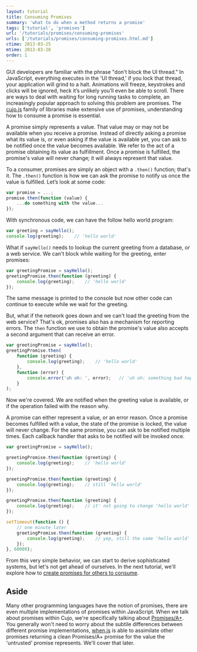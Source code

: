 ```yaml
---
layout: tutorial
title: Consuming Promises
summary: 'what to do when a method returns a promise'
tags: ['tutorial', 'promises']
url: '/tutorials/promises/consuming-promises'
urls: ['/tutorials/promises/consuming-promises.html.md']
ctime: 2013-03-25
mtime: 2013-03-28
order: 1
---
```


GUI developers are familiar with the phrase "don't block the UI thread."  In JavaScript, everything executes in the 'UI thread,' if you lock that thread, your application will grind to a halt.  Animations will freeze, keystrokes and clicks will be ignored, heck it’s unlikely you’ll even be able to scroll.  There are ways to deal with waiting for long running tasks to complete, an increasingly popular approach to solving this problem are promises.  The [cujo.js](http://cujojs.com/) family of libraries make extensive use of promises, understanding how to consume a promise is essential.

A promise simply represents a value.  That value may or may not be available when you receive a promise.  Instead of directly asking a promise what its value is, or even asking if the value is available yet, you can ask to be notified once the value becomes available.  We refer to the act of a promise obtaining its value as fulfillment.  Once a promise is fulfilled, the promise's value will never change; it will always represent that value.

To a consumer, promises are simply an object with a `.then()` function; that's it.  The `.then()` function is how we can ask the promise to notify us once the value is fulfilled.  Let’s look at some code:

```javascript
var promise = ...;
promise.then(function (value) {
    ...do something with the value...
});
```

With synchronous code, we can have the follow hello world program:

```javascript
var greeting = sayHello();
console.log(greeting);    // 'hello world'
```

What if `sayHello()` needs to lookup the current greeting from a database, or a web service.  We can't block while waiting for the greeting, enter promises:

```javascript
var greetingPromise = sayHello();
greetingPromise.then(function (greeting) {
    console.log(greeting);    // 'hello world'
});
```

The same message is printed to the console but now other code can continue to execute while we wait for the greeting.

But, what if the network goes down and we can't load the greeting from the web service?  That's ok, promises also has a mechanism for reporting errors.  The `then` function we use to obtain the promise's value also accepts a second argument that can receive an error.

```javascript
var greetingPromise = sayHello();
greetingPromise.then(
    function (greeting) {
        console.log(greeting);    // 'hello world'
    },
    function (error) {
        console.error('uh oh: ', error);   // 'uh oh: something bad happened'
    }
);
```

Now we're covered. We are notified when the greeting value is available, or if the operation failed with the reason why.

A promise can either represent a value, or an error reason.  Once a promise becomes fulfilled with a value, the state of the promise is locked, the value will never change.  For the same promise, you can ask to be notified multiple times.  Each callback handler that asks to be notified will be invoked once.

```javascript
var greetingPromise = sayHello();

greetingPromise.then(function (greeting) {
    console.log(greeting);    // 'hello world'
});

greetingPromise.then(function (greeting) {
    console.log(greeting);    // still 'hello world'
});

greetingPromise.then(function (greeting) {
    console.log(greeting);    // it' not going to change 'hello world'
});

setTimeout(function () {
    // one minute later
    greetingPromise.then(function (greeting) {
        console.log(greeting);    // yep, still the same 'hello world'
    });
}, 60000);
```

From this very simple behavior, we can start to derive sophisticated systems, but let's not get ahead of ourselves.  In the next tutorial, we'll explore how to [create promises for others to consume](002-creating-promises.md).



## Aside

Many other programming languages have the notion of promises, there are even multiple implementations of promises within JavaScript.  When we talk about promises within Cujo, we're specifically talking about [Promises/A+](http://promises-aplus.github.com/promises-spec/).  You generally won't need to worry about the subtile differences between different promise implementations, [when.js](https://github.com/cujojs/when) is able to assimilate other promises returning a clean Promises/A+ promise for the value the 'untrusted' promise represents.  We'll cover that later.
